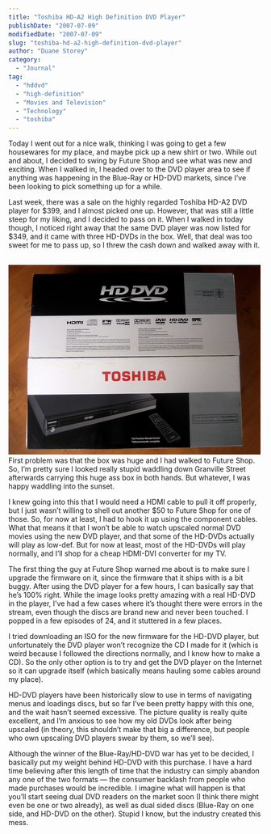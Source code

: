 ```yaml
---
title: "Toshiba HD-A2 High Definition DVD Player"
publishDate: "2007-07-09"
modifiedDate: "2007-07-09"
slug: "toshiba-hd-a2-high-definition-dvd-player"
author: "Duane Storey"
category:
  - "Journal"
tag:
  - "hddvd"
  - "high-definition"
  - "Movies and Television"
  - "Technology"
  - "toshiba"
---
```


Today I went out for a nice walk, thinking I was going to get a few housewares for my place, and maybe pick up a new shirt or two. While out and about, I decided to swing by Future Shop and see what was new and exciting. When I walked in, I headed over to the DVD player area to see if anything was happening in the Blue-Ray or HD-DVD markets, since I’ve been looking to pick something up for a while.

Last week, there was a sale on the highly regarded Toshiba HD-A2 DVD player for $399, and I almost picked one up. However, that was still a little steep for my liking, and I decided to pass on it. When I walked in today though, I noticed right away that the same DVD player was now listed for $349, and it came with three HD-DVDs in the box. Well, that deal was too sweet for me to pass up, so I threw the cash down and walked away with it.

  
[  
![](_images/toshiba-hda2-high-definition-dvd-player-1.jpg)  ](http://www.flickr.com/photos/duanestorey/756886761/)  
First problem was that the box was huge and I had walked to Future Shop. So, I’m pretty sure I looked really stupid waddling down Granville Street afterwards carrying this huge ass box in both hands. But whatever, I was happy waddling into the sunset.

I knew going into this that I would need a HDMI cable to pull it off properly, but I just wasn’t willing to shell out another $50 to Future Shop for one of those. So, for now at least, I had to hook it up using the component cables. What that means it that I won’t be able to watch upscaled normal DVD movies using the new DVD player, and that some of the HD-DVDs actually will play as low-def. But for now at least, most of the HD-DVDs will play normally, and I’ll shop for a cheap HDMI-DVI converter for my TV.

The first thing the guy at Future Shop warned me about is to make sure I upgrade the firmware on it, since the firmware that it ships with is a bit buggy. After using the DVD player for a few hours, I can basically say that he’s 100% right. While the image looks pretty amazing with a real HD-DVD in the player, I’ve had a few cases where it’s thought there were errors in the stream, even though the discs are brand new and never been touched. I popped in a few episodes of 24, and it stuttered in a few places.

I tried downloading an ISO for the new firmware for the HD-DVD player, but unfortunately the DVD player won’t recognize the CD I made for it (which is weird because I followed the directions normally, and I know how to make a CD). So the only other option is to try and get the DVD player on the Internet so it can upgrade itself (which basically means hauling some cables around my place).

HD-DVD players have been historically slow to use in terms of navigating menus and loadings discs, but so far I’ve been pretty happy with this one, and the wait hasn’t seemed excessive. The picture quality is really quite excellent, and I’m anxious to see how my old DVDs look after being upscaled (in theory, this shouldn’t make that big a difference, but people who own upscaling DVD players swear by them, so we’ll see).

Although the winner of the Blue-Ray/HD-DVD war has yet to be decided, I basically put my weight behind HD-DVD with this purchase. I have a hard time believing after this length of time that the industry can simply abandon any one of the two formats — the consumer backlash from people who made purchases would be incredible. I imagine what will happen is that you’ll start seeing dual DVD readers on the market soon (I think there might even be one or two already), as well as dual sided discs (Blue-Ray on one side, and HD-DVD on the other). Stupid I know, but the industry created this mess.